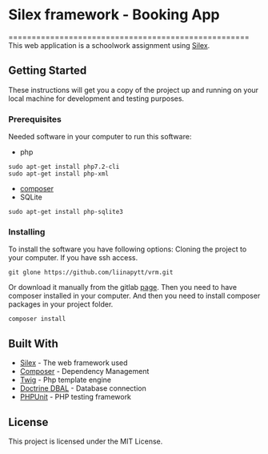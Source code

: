 # Silex framework - Booking App
====================================================
This web application is a schoolwork assignment using [Silex](http://silex.sensiolabs.org/).
## Getting Started
These instructions will get you a copy of the project up and running on your local machine for development and testing purposes.
### Prerequisites
Needed software in your computer to run this software:
* php
```
sudo apt-get install php7.2-cli
sudo apt-get install php-xml
```
* [composer](https://getcomposer.org/download/)
* SQLite
```
sudo apt-get install php-sqlite3
```
### Installing
To install the software you have following options:
Cloning the project to your computer. If you have ssh access.
```
git glone https://github.com/liinapytt/vrm.git
```
Or download it manually from the gitlab [page](https://github.com/liinapytt/vrm.git).
Then you need to have composer installed in your computer.
And then you need to install composer packages in your project folder.
```
composer install
```
## Built With
* [Silex](http://silex.sensiolabs.org/) - The web framework used
* [Composer](https://getcomposer.org/) - Dependency Management
* [Twig](http://twig.sensiolabs.org/) - Php template engine
* [Doctrine DBAL](http://docs.doctrine-project.org/projects/doctrine-dbal/en/latest/index.html) - Database connection
* [PHPUnit](https://phpunit.de/) - PHP testing framework
## License
This project is licensed under the MIT License.